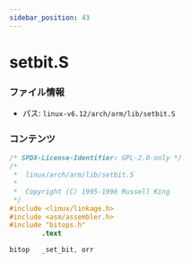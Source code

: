 ```yaml
---
sidebar_position: 43
---
```

# setbit.S

### ファイル情報

- パス: `linux-v6.12/arch/arm/lib/setbit.S`

### コンテンツ

```S
/* SPDX-License-Identifier: GPL-2.0-only */
/*
 *  linux/arch/arm/lib/setbit.S
 *
 *  Copyright (C) 1995-1996 Russell King
 */
#include <linux/linkage.h>
#include <asm/assembler.h>
#include "bitops.h"
		.text

bitop	_set_bit, orr

```
